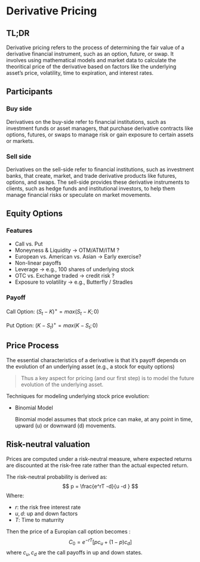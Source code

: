 # Derivative Pricing

## TL;DR

Derivative pricing refers to the process of determining the fair value of a derivative financial instrument, such as an option, future, or swap. It involves using mathematical models and market data to calculate the theoritical price of the derivative based on factors like the underlying asset’s price, volatility, time to expiration, and interest rates. 

## Participants 

### Buy side

Derivatives on the buy-side refer to financial institutions, such as investment funds or asset managers, that purchase derivative contracts like options, futures, or swaps to manage risk or gain exposure to certain assets or markets. 

### Sell side 

Derivatives on the sell-side refer to financial institutions, such as investment banks, that create, market, and trade derivative products like futures, options, and swaps. The sell-side provides these derivative instruments to clients, such as hedge funds and institutional investors, to help them manage financial risks or speculate on market movements. 

## Equity Options

### Features

- Call vs. Put 
- Moneyness & Liquidity -> OTM/ATM/ITM ?
- European vs. American vs. Asian -> Early exercise? 
- Non-linear payoffs 
- Leverage -> e.g., 100 shares of underlying stock 
- OTC vs. Exchange traded -> credit risk ? 
- Exposure to volatility -> e.g., Butterfly / Stradles 

### Payoff

Call Option: $(S_t - K)^+ = max(S_t - K;0)$

Put Option: $(K-S_t)^+ = max(K-S_t;0)$

## Price Process

The essential characteristics of a derivative is that it’s payoff depends on the evolution of an underlying asset (e.g., a stock for equity options)

> Thus a key aspect for pricing (and our first step) is to model the future evolution of the underlying asset.

Techniques for modeling underlying stock price evolution: 

- Binomial Model 

  Binomial model assumes that stock price can make, at any point in time, upward (u) or downward (d) movements. 

## Risk-neutral valuation 

Prices are computed under a risk-neutral measure, where expected returns are discounted at the risk-free rate rather than the actual expected return. 

The risk-neutral probability is derived as: 	
$$
p = \frac{e^rT -d}{u -d }
$$
Where:

- $r$: the risk free interest rate 
- $u,d$: up and down factors 
- $T$: Time to maturrity 

Then the price of a Europian call option becomes : 	
$$
C_0 = e^{-rT}[pc_u + (1-p)c_d]
$$
where $c_u,c_d$ are the call payoffs in up and down states. 

